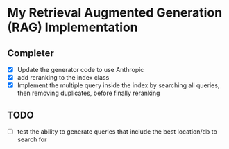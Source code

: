# My Retrieval Augmented Generation (RAG) Implementation


## Completer
- [X] Update the generator code to use Anthropic
- [X] add reranking to the index class
- [X] Implement the multiple query inside the index by searching all queries, then removing duplicates, before finally reranking

## TODO
- [ ] test the ability to generate queries that include the best location/db to search for